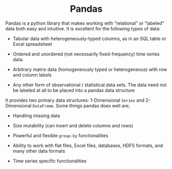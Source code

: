 <h1 align="center"> Pandas </h1>

Pandas is a python library that makes working with “relational” or “labeled” data both easy and intuitive. It is excellent for the following types of data:

- Tabular data with heterogeneously-typed columns, as in an SQL table or Excel spreadsheet

- Ordered and unordered (not necessarily fixed-frequency) time series data.

- Arbitrary matrix data (homogeneously typed or heterogeneous) with row and column labels

- Any other form of observational / statistical data sets. The data need not be labeled at all to be placed into a pandas data structure

It provides two primary data structures: 1-Dimensional `Series` and 2-Dimensional `DataFrame`. Some things pandas does well are;

- Handling missing data

- Size mutability (can insert and delete columns and rows)

- Powerful and flexible `group-by` functionalities

- Ability to work with flat files, Excel files, databases, HDFS formats, and many other data formats

- Time series specific functionalities